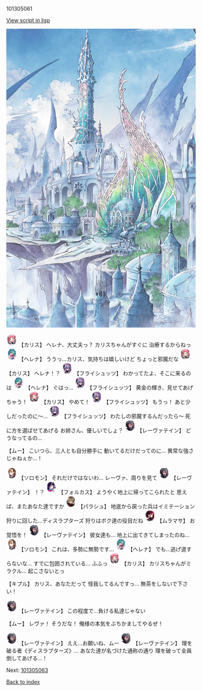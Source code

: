 101305061

[View script in lisp](../scripts/101305061.txt)

![fairy_world.png](../images/backgrounds/fairy_world.png)

<img src="../images/units/3602511.png" alt="3602511.png" height="34"/>
【カリス】
ヘレナ、大丈夫っ？
カリスちゃんがすぐに
治療するからねっ

<img src="../images/units/3302811.png" alt="3302811.png" height="34"/>
【ヘレナ】
ううっ…カリス、気持ちは嬉しいけど
ちょっと邪魔だな

<img src="../images/units/3602511.png" alt="3602511.png" height="34"/>
【カリス】
ヘレナ！？

<img src="../images/units/3502719.png" alt="3502719.png" height="34"/>
【フライシュッツ】
わかってたよ、そこに来るのは

<img src="../images/units/3302811.png" alt="3302811.png" height="34"/>
【ヘレナ】
ぐはっ…

<img src="../images/units/3502719.png" alt="3502719.png" height="34"/>
【フライシュッツ】
黄金の輝き、見せてあげちゃう！

<img src="../images/units/3602511.png" alt="3602511.png" height="34"/>
【カリス】
やめて！

<img src="../images/units/3502719.png" alt="3502719.png" height="34"/>
【フライシュッツ】
もうっ！
あと少しだったのに～…

<img src="../images/units/3502719.png" alt="3502719.png" height="34"/>
【フライシュッツ】
わたしの邪魔するんだったら～
死に方を選ばせてあげる
お姉さん、優しいでしょ？

<img src="../images/units/3100211.png" alt="3100211.png" height="34"/>
【レーヴァテイン】
どうなってるの…

【ムー】
こいつら、三人とも自分勝手に
動いてるだけだってのに…
異常な強さじゃねぇか…！

<img src="../images/units/3503111.png" alt="3503111.png" height="34"/>
【ソロモン】
それだけではないわ…
レーヴァ、周りを見て

<img src="../images/units/3100211.png" alt="3100211.png" height="34"/>
【レーヴァテイン】
！？

<img src="../images/units/3301811.png" alt="3301811.png" height="34"/>
【フォルカス】
ようやく地上に帰ってこられたと
思えば、またあなた達ですか

<img src="../images/units/3200411.png" alt="3200411.png" height="34"/>
【パラシュ】
地底から戻った兵はイミテーション
狩りに回した…ディスラプターズ
狩りはボク達の役目だね

<img src="../images/units/3102511.png" alt="3102511.png" height="34"/>
【ムラマサ】
お覚悟を！

<img src="../images/units/3100211.png" alt="3100211.png" height="34"/>
【レーヴァテイン】
彼女達も…
地上に出てきてしまったのね…

<img src="../images/units/3503111.png" alt="3503111.png" height="34"/>
【ソロモン】
これは、多勢に無勢です…

<img src="../images/units/3302811.png" alt="3302811.png" height="34"/>
【ヘレナ】
でも…逃げ道すらないな…
すでに包囲されている…
ふふっ

<img src="../images/units/3602511.png" alt="3602511.png" height="34"/>
【カリス】
カリスちゃんがミラクル…
起こさないとっ

【キプル】
カリス、あなただって
怪我してるんですっ…
無茶をしないで下さい！

<img src="../images/units/3100211.png" alt="3100211.png" height="34"/>
【レーヴァテイン】
この程度で…負ける私達じゃない

【ムー】
レヴァ！
そうだな！
俺様の本気をぶちかましてやるぜ！

<img src="../images/units/3100211.png" alt="3100211.png" height="34"/>
【レーヴァテイン】
ええ…お願いね、ムー

<img src="../images/units/3100211.png" alt="3100211.png" height="34"/>
【レーヴァテイン】
理を破る者《ディスラプターズ》…
あなた達が名づけた通称の通り
理を破って全員倒してあげる…！

Next: [101305063](101305063.md)

[Back to index](index.md)
